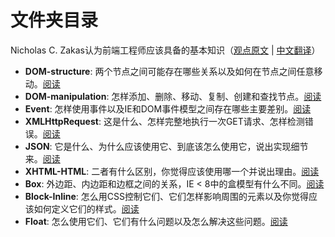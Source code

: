 # 文件夹目录

Nicholas C. Zakas认为前端工程师应该具备的基本知识（[观点原文](http://www.nczonline.net/blog/2010/01/05/interviewing-the-front-end-engineer/) | [中文翻译](http://www.cn-cuckoo.com/2010/01/08/how-nicholas-c-zakas-interviewing-the-front-end-engineer-1332.html)）

* __DOM-structure__: 两个节点之间可能存在哪些关系以及如何在节点之间任意移动。[阅读](https://github.com/alvinhui/alvinhui.github.io/tree/master/basic-knowledge/part1/DOM-structure)
* __DOM-manipulation__: 怎样添加、删除、移动、复制、创建和查找节点。[阅读](https://github.com/alvinhui/alvinhui.github.io/tree/master/basic-knowledge/part1/DOM-manipulation)
* __Event__: 怎样使用事件以及IE和DOM事件模型之间存在哪些主要差别。[阅读](https://github.com/alvinhui/alvinhui.github.io/tree/master/basic-knowledge/part1/Event)
* __XMLHttpRequest__: 这是什么、怎样完整地执行一次GET请求、怎样检测错误。[阅读](https://github.com/alvinhui/alvinhui.github.io/tree/master/basic-knowledge/part1/XMLHttpRequest)
* __JSON__: 它是什么、为什么应该使用它、到底该怎么使用它，说出实现细节来。[阅读](https://github.com/alvinhui/alvinhui.github.io/tree/master/basic-knowledge/part1/JSON)
* __XHTML-HTML__: 二者有什么区别，你觉得应该使用哪一个并说出理由。[阅读](https://github.com/alvinhui/alvinhui.github.io/tree/master/basic-knowledge/part1/XHTML-HTML)
* __Box__: 外边距、内边距和边框之间的关系，IE < 8中的盒模型有什么不同。[阅读](https://github.com/alvinhui/alvinhui.github.io/tree/master/basic-knowledge/part1/Box)
* __Block-Inline__: 怎么用CSS控制它们、它们怎样影响周围的元素以及你觉得应该如何定义它们的样式。[阅读](https://github.com/alvinhui/alvinhui.github.io/tree/master/basic-knowledge/part1/Block-Inline)
* __Float__: 怎么使用它们、它们有什么问题以及怎么解决这些问题。[阅读](https://github.com/alvinhui/alvinhui.github.io/tree/master/basic-knowledge/part1/Float)
